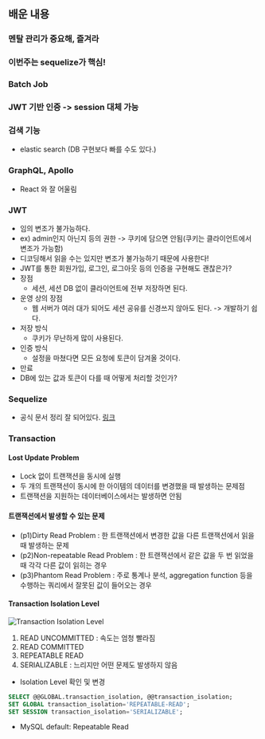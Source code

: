 ## 배운 내용

### 멘탈 관리가 중요해, 즐겨라

### 이번주는 sequelize가 핵심!

### Batch Job

### JWT 기반 인증 -> session 대체 가능

### 검색 기능

- elastic search (DB 구현보다 빠를 수도 있다.)

### GraphQL, Apollo

- React 와 잘 어울림

### JWT

- 임의 변조가 불가능하다.
- ex) admin인지 아닌지 등의 권한 -> 쿠키에 담으면 안됨(쿠키는 클라이언트에서 변조가 가능함)
- 디코딩해서 읽을 수는 있지만 변조가 불가능하기 때문에 사용한다!
- JWT를 통한 회원가입, 로그인, 로그아웃 등의 인증을 구현해도 괜찮은가?
- 장점
  - 세션, 세션 DB 없이 클라이언트에 전부 저장하면 된다.
- 운영 상의 장점
  - 웹 서버가 여러 대가 되어도 세션 공유를 신경쓰지 않아도 된다. -> 개발하기 쉽다.
- 저장 방식
  - 쿠키가 무난하게 많이 사용된다.
- 인증 방식
  - 설정을 마쳤다면 모든 요청에 토큰이 담겨올 것이다.
- 만료
- DB에 있는 값과 토큰이 다를 때 어떻게 처리할 것인가?

### Sequelize

- 공식 문서 정리 잘 되어있다. [링크](https://sequelize.org/master/manual/getting-started)

### Transaction

#### Lost Update Problem

- Lock 없이 트랜잭션을 동시에 실행
- 두 개의 트랜잭션이 동시에 한 아이템의 데이터를 변경했을 때 발생하는 문제점
- 트랜잭션을 지원하는 데이터베이스에서는 발생하면 안됨

#### 트랜잭션에서 발생할 수 있는 문제

- (p1)Dirty Read Problem : 한 트랜잭션에서 변경한 값을 다른 트랜잭션에서 읽을 때 발생하는 문제
- (p2)Non-repeatable Read Problem : 한 트랜잭션에서 같은 값을 두 번 읽었을 때 각각 다른 값이 읽히는 경우
- (p3)Phantom Read Problem : 주로 통계나 분석, aggregation function 등을 수행하는 쿼리에서 잘못된 값이 들어오는 경우

#### Transaction Isolation Level

![Transaction Isolation Level](https://user-images.githubusercontent.com/47619140/66735132-795fa480-eea0-11e9-8ecb-9aedf3aa550c.png)

1. READ UNCOMMITTED : 속도는 엄청 빨라짐
2. READ COMMITTED
3. REPEATABLE READ
4. SERIALIZABLE : 느리지만 어떤 문제도 발생하지 않음

- Isolation Level 확인 및 변경

```sql
SELECT @@GLOBAL.transaction_isolation, @@transaction_isolation;
SET GLOBAL transaction_isolation='REPEATABLE-READ';
SET SESSION transaction_isolation='SERIALIZABLE';
```

- MySQL default: Repeatable Read
